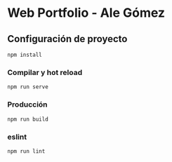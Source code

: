 # Web Portfolio - Ale Gómez

## Configuración de proyecto

```
npm install
```

### Compilar y hot reload

```
npm run serve
```

### Producción

```
npm run build
```

### eslint

```
npm run lint
```
